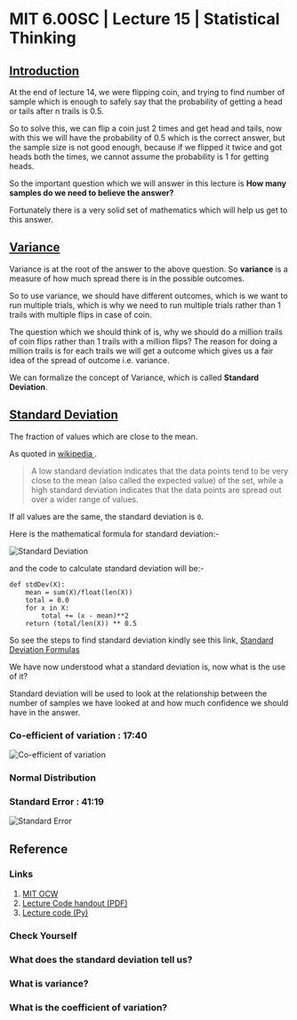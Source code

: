 # MIT 6.00SC | Lecture 15 | Statistical Thinking #

## [Introduction ](https://www.youtube.com/watch?v=VqZBqoZgL7k&list=PLB2BE3D6CA77BB8F7#t=85) ##

At the end of lecture 14, we were flipping coin, and trying to find number of sample which is enough to safely say that the probability of getting a head or tails after n trails is 0.5.

So to solve this, we can flip a coin just 2 times and get head and tails, now with this we will have the probability of 0.5 which is the correct answer, but the sample size is not good enough, because if we flipped it twice and got heads both the times, we cannot assume the probability is 1 for getting heads.

So the important question which we will answer in this lecture is **How many samples do we need to believe the answer?**

Fortunately there is a very solid set of mathematics which will help us get to this answer.

## [Variance ](https://www.youtube.com/watch?v=VqZBqoZgL7k&list=PLB2BE3D6CA77BB8F7#t=205) ##

Variance is at the root of the answer to the above question. So **variance** is a measure of how much spread there is in the possible outcomes.

So to use variance, we should have different outcomes, which is we want to run multiple trials, which is why we need to run multiple trials rather than 1 trails with multiple flips in case of coin.

The question which we should think of is, why we should do a million trails of coin flips rather than 1 trails with a million flips? The reason for doing a million trails is for each trails we will get a outcome which gives us a fair idea of the spread of outcome i.e. variance.


We can formalize the concept of Variance, which is called **Standard Deviation**.

## [Standard Deviation ](https://www.youtube.com/watch?v=VqZBqoZgL7k&list=PLB2BE3D6CA77BB8F7#t=329) ##

The fraction of values which are close to the mean.

As quoted in [wikipedia ](http://en.wikipedia.org/wiki/Standard_deviation).

>  A low standard deviation indicates that the data points tend to be very close to the mean (also called the expected value) of the set, while a high standard deviation indicates that the data points are spread out over a wider range of values.

If all values are the same, the standard deviation is `0`.

Here is the mathematical formula for standard deviation:-

![Standard Deviation ](http://geographyfieldwork.com/standa5.gif)

and the code to calculate standard deviation will be:- 

````
def stdDev(X):
    mean = sum(X)/float(len(X))
    total = 0.0
    for x in X:
        total += (x - mean)**2
    return (total/len(X)) ** 0.5
````

So see the steps to find standard deviation kindly see this link, [Standard Deviation Formulas](http://www.mathsisfun.com/data/standard-deviation-formulas.html)

We have now understood what a standard deviation is, now what is the use of it?

Standard deviation will be used to look at the relationship between the number of samples we have looked at and how much confidence we should have in the answer.

### Co-efficient of variation : 17:40 ###

![Co-efficient of variation ](https://www.resna.org/sites/default/files/legacy/conference/proceedings/2010/Wheeled%20Mobility/Student%20Papers/ChaconA/Equation%205.png)

### Normal Distribution ###

### Standard Error : 41:19 ###

![Standard Error ](http://sphweb.bumc.bu.edu/otlt/MPH-Modules/BS/BS704_Confidence_Intervals/CI_prop_SE.png)

## Reference ##
### Links ###

1. [MIT OCW](http://ocw.mit.edu/courses/electrical-engineering-and-computer-science/6-00sc-introduction-to-computer-science-and-programming-spring-2011/unit-2/lecture-15-statistical-thinking/)
2. [Lecture Code handout (PDF)](http://ocw.mit.edu/courses/electrical-engineering-and-computer-science/6-00sc-introduction-to-computer-science-and-programming-spring-2011/unit-2/lecture-15-statistical-thinking/MIT6_00SCS11_lec15.pdf)
3. [Lecture code (Py)](http://ocw.mit.edu/courses/electrical-engineering-and-computer-science/6-00sc-introduction-to-computer-science-and-programming-spring-2011/unit-2/lecture-15-statistical-thinking/lec15.py)



### Check Yourself ###
### What does the standard deviation tell us? ###
### What is variance? ###
### What is the coefficient of variation? ###


